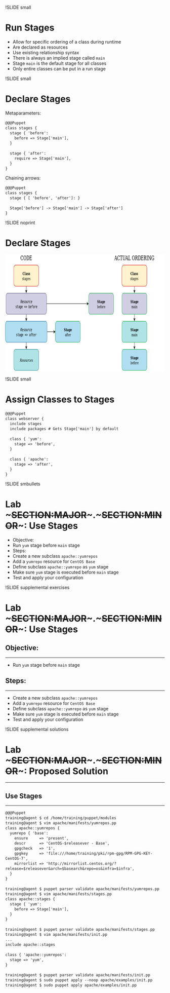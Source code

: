 !SLIDE small
# Run Stages

* Allow for specific ordering of a class during runtime
* Are declared as resources
* Use existing relationship syntax
* There is always an implied stage called `main`
* Stage `main` is the default stage for all classes
* Only entire classes can be put in a run stage


!SLIDE small
# Declare Stages

Metaparameters:

    @@@Puppet
    class stages {
      stage { 'before':
        before => Stage['main'],
      }

      stage { 'after':
        require => Stage['main'],
      }
    }

Chaining arrows:

    @@@Puppet
    class stages {
      stage { [ 'before', 'after']: }

      Stage['before'] -> Stage['main'] -> Stage['after']
    }


!SLIDE noprint
# Declare Stages

<center><img src="./_images/Stages_Puppet.png" style="width:850px;height:368px;" alt="Legacy Classification"/></center>


!SLIDE small
# Assign Classes to Stages

    @@@Puppet
    class webserver {
      include stages
      include packages # Gets Stage['main'] by default

      class { 'yum':
        stage => 'before',
      }

      class { 'apache':
        stage => 'after',
      }
    }


!SLIDE smbullets
# Lab ~~~SECTION:MAJOR~~~.~~~SECTION:MINOR~~~: Use Stages

* Objective:
 * Run `yum` stage before `main` stage
* Steps:
 * Create a new subclass `apache::yumrepos`
 * Add a `yumrepo` resource for `CentOS Base`
 * Define subclass `apache::yumrepo` as `yum` stage
 * Make sure `yum` stage is executed before `main` stage
 * Test and apply your configuration


!SLIDE supplemental exercises
# Lab ~~~SECTION:MAJOR~~~.~~~SECTION:MINOR~~~: Use Stages

## Objective:

****

* Run `yum` stage before `main` stage

## Steps:

****

* Create a new subclass `apache::yumrepos`
* Add a `yumrepo` resource for `CentOS Base`
* Define subclass `apache::yumrepo` as `yum` stage
* Make sure `yum` stage is executed before `main` stage
* Test and apply your configuration


!SLIDE supplemental solutions
# Lab ~~~SECTION:MAJOR~~~.~~~SECTION:MINOR~~~: Proposed Solution

****

## Use Stages 

****

    @@@Puppet
    training@agent $ cd /home/training/puppet/modules
    training@agent $ vim apache/manifests/yumrepos.pp
    class apache::yumrepos {
      yumrepo { 'base':
        ensure     => 'present',
        descr      => 'CentOS-$releasever - Base',
        gpgcheck   => '1',
        gpgkey     => 'file:///home/training/pki/rpm-gpg/RPM-GPG-KEY-CentOS-7',
        mirrorlist => 'http://mirrorlist.centos.org/?release=$releasever&arch=$basearch&repo=os&infra=$infra',
      }
    }

    training@agent $ puppet parser validate apache/manifests/yumrepos.pp
    training@agent $ vim apache/manifests/stages.pp
    class apache::stages {
      stage { 'yum':
        before => Stage['main'],
      }
    }

    training@agent $ puppet parser validate apache/manifests/stages.pp
    training@agent $ vim apache/manifests/init.pp
    ...
    include apache::stages
 
    class { 'apache::yumrepos':
      stage => 'yum',
    }

    training@agent $ puppet parser validate apache/manifests/init.pp
    training@agent $ sudo puppet apply --noop apache/examples/init.pp
    training@agent $ sudo puppet apply apache/examples/init.pp
